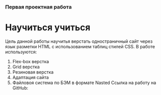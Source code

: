 ### Первая проектная работа 
# Научиться учиться 
Цель данной работы научитья верстать одностраничный сайт через язык разметки HTML с использованием таблиц стилей CSS. 
В работе используются: 
1. Flex-box верстка 
2. Grid верстка 
3. Резиновая верстка 
4. Адаптация сайта
5. Файловоя система по БЭМ в формате Nasted 
Ссылка на работу на GitHub: 